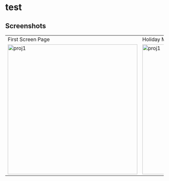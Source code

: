 # test

## Screenshots
<table>
  <tr>
    <td>First Screen Page</td>
    <td>Holiday Mention</td>
    <td>Present day in purple and selected day in pink</td>
  </tr>
    <td><img alt="proj1" src="https://user-images.githubusercontent.com/29722295/193432992-e6074efd-a445-46ab-966d-12d772ed0337.png" width="412"/></td>
    <td><img alt="proj1" src="https://user-images.githubusercontent.com/29722295/193432992-e6074efd-a445-46ab-966d-12d772ed0337.png" width="412"/></td>
    <td><img alt="proj1" src="https://user-images.githubusercontent.com/29722295/193432992-e6074efd-a445-46ab-966d-12d772ed0337.png" width="412"/></td>
  <tr>
  </tr>
</table>

